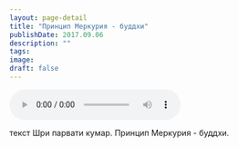 ```yaml
---
layout: page-detail
title: "Принцип Меркурия - буддхи"
publishDate: 2017.09.06
description: ""
tags:
image:
draft: false
---
```


<audio title="2017.09.06 - Принцип Меркурия - буддхи.mp3" src="https://filer-api.advayta.org/v1.0/public/files/75670" controls=""></audio>

 текст Шри парвати кумар. Принцип Меркурия - буддхи. 

  
